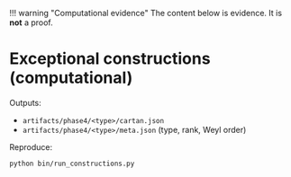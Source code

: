 !!! warning "Computational evidence"
    The content below is evidence. It is **not** a proof.

# Exceptional constructions (computational)

Outputs:
- `artifacts/phase4/<type>/cartan.json`
- `artifacts/phase4/<type>/meta.json` (type, rank, Weyl order)

Reproduce:
```bash
python bin/run_constructions.py
```

